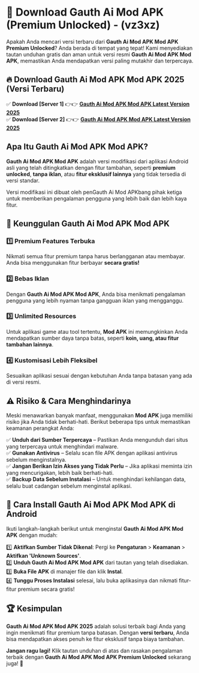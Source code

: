 

# 🎯 Download Gauth Ai Mod APK (Premium Unlocked) -  (vz3xz) 

Apakah Anda mencari versi terbaru dari **Gauth Ai Mod APK Mod APK Premium Unlocked**? Anda berada di tempat yang tepat! Kami menyediakan tautan unduhan gratis dan aman untuk versi resmi **Gauth Ai Mod APK Mod APK**, memastikan Anda mendapatkan versi paling mutakhir dan terpercaya.

## 🔥 Download Gauth Ai Mod APK Mod APK 2025 (Versi Terbaru)

✅ **Download [Server 1]** 👉👉 [**Gauth Ai Mod APK Mod APK Latest Version 2025**](https://apkcomod.com?title=Gauth_Ai_Mod_APK)  
✅ **Download [Server 2]** 👉👉 [**Gauth Ai Mod APK Mod APK Latest Version 2025**](https://apkcomod.com?title=Gauth_Ai_Mod_APK)  

## Apa Itu Gauth Ai Mod APK Mod APK?

**Gauth Ai Mod APK Mod APK** adalah versi modifikasi dari aplikasi Android asli yang telah ditingkatkan dengan fitur tambahan, seperti **premium unlocked**, **tanpa iklan**, atau **fitur eksklusif lainnya** yang tidak tersedia di versi standar.

Versi modifikasi ini dibuat oleh penGauth Ai Mod APKbang pihak ketiga untuk memberikan pengalaman pengguna yang lebih baik dan lebih kaya fitur.

## 🎯 Keunggulan Gauth Ai Mod APK Mod APK

### 1️⃣ Premium Features Terbuka
Nikmati semua fitur premium tanpa harus berlangganan atau membayar. Anda bisa menggunakan fitur berbayar **secara gratis!**

### 2️⃣ Bebas Iklan
Dengan **Gauth Ai Mod APK Mod APK**, Anda bisa menikmati pengalaman pengguna yang lebih nyaman tanpa gangguan iklan yang mengganggu.

### 3️⃣ Unlimited Resources
Untuk aplikasi game atau tool tertentu, **Mod APK** ini memungkinkan Anda mendapatkan sumber daya tanpa batas, seperti **koin, uang, atau fitur tambahan lainnya**.

### 4️⃣ Kustomisasi Lebih Fleksibel
Sesuaikan aplikasi sesuai dengan kebutuhan Anda tanpa batasan yang ada di versi resmi.

## ⚠️ Risiko & Cara Menghindarinya

Meski menawarkan banyak manfaat, menggunakan **Mod APK** juga memiliki risiko jika Anda tidak berhati-hati. Berikut beberapa tips untuk memastikan keamanan perangkat Anda:

✅ **Unduh dari Sumber Terpercaya** – Pastikan Anda mengunduh dari situs yang terpercaya untuk menghindari malware.  
✅ **Gunakan Antivirus** – Selalu scan file APK dengan aplikasi antivirus sebelum menginstalnya.  
✅ **Jangan Berikan Izin Akses yang Tidak Perlu** – Jika aplikasi meminta izin yang mencurigakan, lebih baik berhati-hati.  
✅ **Backup Data Sebelum Instalasi** – Untuk menghindari kehilangan data, selalu buat cadangan sebelum menginstal aplikasi.

## 📌 Cara Install Gauth Ai Mod APK Mod APK di Android

Ikuti langkah-langkah berikut untuk menginstal **Gauth Ai Mod APK Mod APK** dengan mudah:

1️⃣ **Aktifkan Sumber Tidak Dikenal**: Pergi ke **Pengaturan** > **Keamanan** > **Aktifkan 'Unknown Sources'**.  
2️⃣ **Unduh Gauth Ai Mod APK Mod APK** dari tautan yang telah disediakan.  
3️⃣ **Buka File APK** di manajer file dan klik **Instal**.  
4️⃣ **Tunggu Proses Instalasi** selesai, lalu buka aplikasinya dan nikmati fitur-fitur premium secara gratis!

## 🏆 Kesimpulan

**Gauth Ai Mod APK Mod APK 2025** adalah solusi terbaik bagi Anda yang ingin menikmati fitur premium tanpa batasan. Dengan **versi terbaru**, Anda bisa mendapatkan akses penuh ke fitur eksklusif tanpa biaya tambahan.

**Jangan ragu lagi!** Klik tautan unduhan di atas dan rasakan pengalaman terbaik dengan **Gauth Ai Mod APK Mod APK Premium Unlocked** sekarang juga! 🚀

